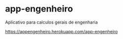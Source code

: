 # app-engenheiro
Aplicativo para calculos gerais de engenharia

https://appengenheiro.herokuapp.com/app-engenheiro
